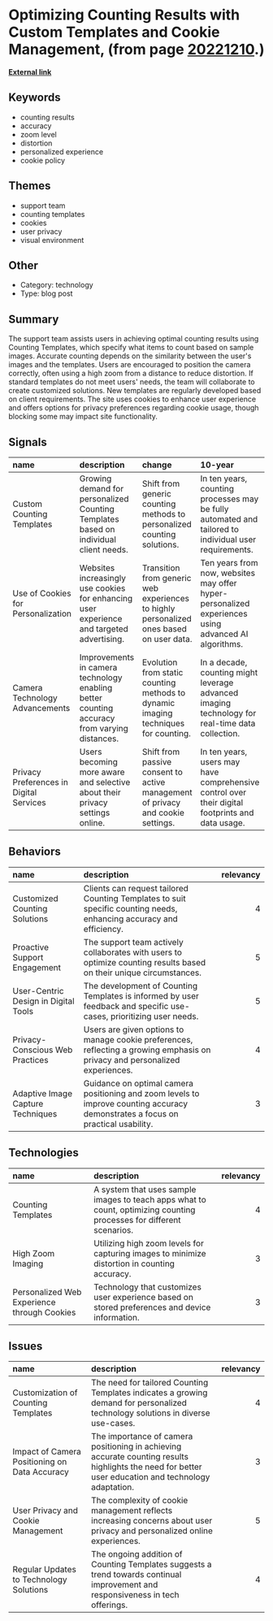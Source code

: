 # __Optimizing Counting Results with Custom Templates and Cookie Management__, (from page [20221210](https://kghosh.substack.com/p/20221210).)

__[External link](https://countthings.com/en/accuracy)__



## Keywords

* counting results
* accuracy
* zoom level
* distortion
* personalized experience
* cookie policy

## Themes

* support team
* counting templates
* cookies
* user privacy
* visual environment

## Other

* Category: technology
* Type: blog post

## Summary

The support team assists users in achieving optimal counting results using Counting Templates, which specify what items to count based on sample images. Accurate counting depends on the similarity between the user's images and the templates. Users are encouraged to position the camera correctly, often using a high zoom from a distance to reduce distortion. If standard templates do not meet users' needs, the team will collaborate to create customized solutions. New templates are regularly developed based on client requirements. The site uses cookies to enhance user experience and offers options for privacy preferences regarding cookie usage, though blocking some may impact site functionality.

## Signals

| name                                    | description                                                                                 | change                                                                                  | 10-year                                                                                               | driving-force                                                                                  |   relevancy |
|:----------------------------------------|:--------------------------------------------------------------------------------------------|:----------------------------------------------------------------------------------------|:------------------------------------------------------------------------------------------------------|:-----------------------------------------------------------------------------------------------|------------:|
| Custom Counting Templates               | Growing demand for personalized Counting Templates based on individual client needs.        | Shift from generic counting methods to personalized counting solutions.                 | In ten years, counting processes may be fully automated and tailored to individual user requirements. | Increased reliance on data accuracy and personalized services in various industries.           |           4 |
| Use of Cookies for Personalization      | Websites increasingly use cookies for enhancing user experience and targeted advertising.   | Transition from generic web experiences to highly personalized ones based on user data. | Ten years from now, websites may offer hyper-personalized experiences using advanced AI algorithms.   | The growing importance of user engagement and personalization in digital marketing strategies. |           4 |
| Camera Technology Advancements          | Improvements in camera technology enabling better counting accuracy from varying distances. | Evolution from static counting methods to dynamic imaging techniques for counting.      | In a decade, counting might leverage advanced imaging technology for real-time data collection.       | Advancements in imaging technology and machine learning capabilities.                          |           3 |
| Privacy Preferences in Digital Services | Users becoming more aware and selective about their privacy settings online.                | Shift from passive consent to active management of privacy and cookie settings.         | In ten years, users may have comprehensive control over their digital footprints and data usage.      | Increasing awareness of data privacy and security issues among internet users.                 |           5 |

## Behaviors

| name                                 | description                                                                                                                      |   relevancy |
|:-------------------------------------|:---------------------------------------------------------------------------------------------------------------------------------|------------:|
| Customized Counting Solutions        | Clients can request tailored Counting Templates to suit specific counting needs, enhancing accuracy and efficiency.              |           4 |
| Proactive Support Engagement         | The support team actively collaborates with users to optimize counting results based on their unique circumstances.              |           5 |
| User-Centric Design in Digital Tools | The development of Counting Templates is informed by user feedback and specific use-cases, prioritizing user needs.              |           5 |
| Privacy-Conscious Web Practices      | Users are given options to manage cookie preferences, reflecting a growing emphasis on privacy and personalized experiences.     |           4 |
| Adaptive Image Capture Techniques    | Guidance on optimal camera positioning and zoom levels to improve counting accuracy demonstrates a focus on practical usability. |           3 |

## Technologies

| name                                        | description                                                                                                          |   relevancy |
|:--------------------------------------------|:---------------------------------------------------------------------------------------------------------------------|------------:|
| Counting Templates                          | A system that uses sample images to teach apps what to count, optimizing counting processes for different scenarios. |           4 |
| High Zoom Imaging                           | Utilizing high zoom levels for capturing images to minimize distortion in counting accuracy.                         |           3 |
| Personalized Web Experience through Cookies | Technology that customizes user experience based on stored preferences and device information.                       |           3 |

## Issues

| name                                          | description                                                                                                                                          |   relevancy |
|:----------------------------------------------|:-----------------------------------------------------------------------------------------------------------------------------------------------------|------------:|
| Customization of Counting Templates           | The need for tailored Counting Templates indicates a growing demand for personalized technology solutions in diverse use-cases.                      |           4 |
| Impact of Camera Positioning on Data Accuracy | The importance of camera positioning in achieving accurate counting results highlights the need for better user education and technology adaptation. |           3 |
| User Privacy and Cookie Management            | The complexity of cookie management reflects increasing concerns about user privacy and personalized online experiences.                             |           5 |
| Regular Updates to Technology Solutions       | The ongoing addition of Counting Templates suggests a trend towards continual improvement and responsiveness in tech offerings.                      |           4 |
